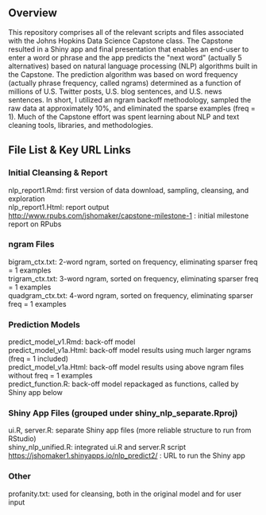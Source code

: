 ## Overview

This repository comprises all of the relevant scripts and files associated with the Johns Hopkins Data Science Capstone class. The Capstone resulted in a Shiny app and final presentation that enables an end-user to enter a word or phrase and the app predicts the "next word" (actually 5 alternatives) based on natural language processing (NLP) algorithms built in the Capstone. The prediction algorithm was based on word frequency (actually phrase frequency, called ngrams) determined as a function of millions of U.S. Twitter posts, U.S. blog sentences, and U.S. news sentences. In short, I utilized an ngram backoff methodology, sampled the raw data at approximately 10%, and eliminated the sparse examples (freq = 1). Much of the Capstone effort was spent learning about NLP and text cleaning tools, libraries, and methodologies.

## File List & Key URL Links

### Initial Cleansing & Report
nlp_report1.Rmd: first version of data download, sampling, cleansing, and exploration  
nlp_report1.Html: report output  
http://www.rpubs.com/jshomaker/capstone-milestone-1 : initial milestone report on RPubs  

### ngram Files
bigram_ctx.txt: 2-word ngram, sorted on frequency, eliminating sparser freq = 1 examples  
trigram_ctx.txt: 3-word ngram, sorted on frequency, eliminating sparser freq = 1 examples  
quadgram_ctx.txt: 4-word ngram, sorted on frequency, eliminating sparser freq = 1 examples  

### Prediction Models
predict_model_v1.Rmd: back-off model  
predict_model_v1a.Html: back-off model results using much larger ngrams (freq = 1 included)  
predict_model_v1a.Html: back-off model results using above ngram files without freq = 1 examples  
predict_function.R: back-off model repackaged as functions, called by Shiny app below  

### Shiny App Files (grouped under shiny_nlp_separate.Rproj)
ui.R, server.R: separate Shiny app files (more reliable structure to run from RStudio)  
shiny_nlp_unified.R: integrated ui.R and server.R script  
https://jshomaker1.shinyapps.io/nlp_predict2/ : URL to run the Shiny app  

### Other
profanity.txt: used for cleansing, both in the original model and for user input  


